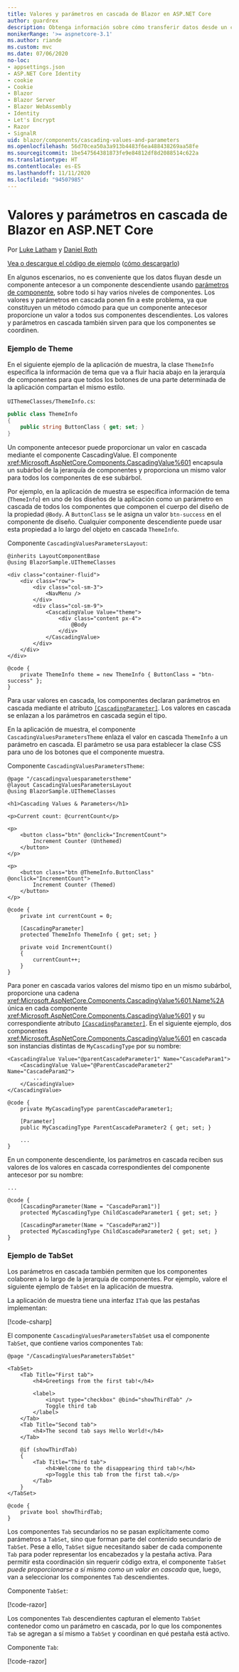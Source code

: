 ```yaml
---
title: Valores y parámetros en cascada de Blazor en ASP.NET Core
author: guardrex
description: Obtenga información sobre cómo transferir datos desde un componente antecesor a componentes descendientes.
monikerRange: '>= aspnetcore-3.1'
ms.author: riande
ms.custom: mvc
ms.date: 07/06/2020
no-loc:
- appsettings.json
- ASP.NET Core Identity
- cookie
- Cookie
- Blazor
- Blazor Server
- Blazor WebAssembly
- Identity
- Let's Encrypt
- Razor
- SignalR
uid: blazor/components/cascading-values-and-parameters
ms.openlocfilehash: 56d70cea50a3a913b4483f6ea488438269aa58fe
ms.sourcegitcommit: 1be547564381873fe9e84812df8d2088514c622a
ms.translationtype: HT
ms.contentlocale: es-ES
ms.lasthandoff: 11/11/2020
ms.locfileid: "94507985"
---
```

# <a name="aspnet-core-no-locblazor-cascading-values-and-parameters"></a>Valores y parámetros en cascada de Blazor en ASP.NET Core

Por [Luke Latham](https://github.com/guardrex) y [Daniel Roth](https://github.com/danroth27)

[Vea o descargue el código de ejemplo](https://github.com/dotnet/AspNetCore.Docs/tree/master/aspnetcore/blazor/common/samples/) ([cómo descargarlo](xref:index#how-to-download-a-sample))

En algunos escenarios, no es conveniente que los datos fluyan desde un componente antecesor a un componente descendiente usando [parámetros de componente](xref:blazor/components/index#component-parameters), sobre todo si hay varios niveles de componentes. Los valores y parámetros en cascada ponen fin a este problema, ya que constituyen un método cómodo para que un componente antecesor proporcione un valor a todos sus componentes descendientes. Los valores y parámetros en cascada también sirven para que los componentes se coordinen.

### <a name="theme-example"></a>Ejemplo de Theme

En el siguiente ejemplo de la aplicación de muestra, la clase `ThemeInfo` especifica la información de tema que va a fluir hacia abajo en la jerarquía de componentes para que todos los botones de una parte determinada de la aplicación compartan el mismo estilo.

`UIThemeClasses/ThemeInfo.cs`:

```csharp
public class ThemeInfo
{
    public string ButtonClass { get; set; }
}
```

Un componente antecesor puede proporcionar un valor en cascada mediante el componente CascadingValue. El componente <xref:Microsoft.AspNetCore.Components.CascadingValue%601> encapsula un subárbol de la jerarquía de componentes y proporciona un mismo valor para todos los componentes de ese subárbol.

Por ejemplo, en la aplicación de muestra se especifica información de tema (`ThemeInfo`) en uno de los diseños de la aplicación como un parámetro en cascada de todos los componentes que componen el cuerpo del diseño de la propiedad `@Body`. A `ButtonClass` se le asigna un valor `btn-success` en el componente de diseño. Cualquier componente descendiente puede usar esta propiedad a lo largo del objeto en cascada `ThemeInfo`.

Componente `CascadingValuesParametersLayout`:

```razor
@inherits LayoutComponentBase
@using BlazorSample.UIThemeClasses

<div class="container-fluid">
    <div class="row">
        <div class="col-sm-3">
            <NavMenu />
        </div>
        <div class="col-sm-9">
            <CascadingValue Value="theme">
                <div class="content px-4">
                    @Body
                </div>
            </CascadingValue>
        </div>
    </div>
</div>

@code {
    private ThemeInfo theme = new ThemeInfo { ButtonClass = "btn-success" };
}
```

Para usar valores en cascada, los componentes declaran parámetros en cascada mediante el atributo [`[CascadingParameter]`](xref:Microsoft.AspNetCore.Components.CascadingParameterAttribute). Los valores en cascada se enlazan a los parámetros en cascada según el tipo.

En la aplicación de muestra, el componente `CascadingValuesParametersTheme` enlaza el valor en cascada `ThemeInfo` a un parámetro en cascada. El parámetro se usa para establecer la clase CSS para uno de los botones que el componente muestra.

Componente `CascadingValuesParametersTheme`:

```razor
@page "/cascadingvaluesparameterstheme"
@layout CascadingValuesParametersLayout
@using BlazorSample.UIThemeClasses

<h1>Cascading Values & Parameters</h1>

<p>Current count: @currentCount</p>

<p>
    <button class="btn" @onclick="IncrementCount">
        Increment Counter (Unthemed)
    </button>
</p>

<p>
    <button class="btn @ThemeInfo.ButtonClass" @onclick="IncrementCount">
        Increment Counter (Themed)
    </button>
</p>

@code {
    private int currentCount = 0;

    [CascadingParameter]
    protected ThemeInfo ThemeInfo { get; set; }

    private void IncrementCount()
    {
        currentCount++;
    }
}
```

Para poner en cascada varios valores del mismo tipo en un mismo subárbol, proporcione una cadena <xref:Microsoft.AspNetCore.Components.CascadingValue%601.Name%2A> única en cada componente <xref:Microsoft.AspNetCore.Components.CascadingValue%601> y su correspondiente atributo [`[CascadingParameter]`](xref:Microsoft.AspNetCore.Components.CascadingParameterAttribute). En el siguiente ejemplo, dos componentes <xref:Microsoft.AspNetCore.Components.CascadingValue%601> en cascada son instancias distintas de `MyCascadingType` por su nombre:

```razor
<CascadingValue Value="@parentCascadeParameter1" Name="CascadeParam1">
    <CascadingValue Value="@ParentCascadeParameter2" Name="CascadeParam2">
        ...
    </CascadingValue>
</CascadingValue>

@code {
    private MyCascadingType parentCascadeParameter1;

    [Parameter]
    public MyCascadingType ParentCascadeParameter2 { get; set; }

    ...
}
```

En un componente descendiente, los parámetros en cascada reciben sus valores de los valores en cascada correspondientes del componente antecesor por su nombre:

```razor
...

@code {
    [CascadingParameter(Name = "CascadeParam1")]
    protected MyCascadingType ChildCascadeParameter1 { get; set; }
    
    [CascadingParameter(Name = "CascadeParam2")]
    protected MyCascadingType ChildCascadeParameter2 { get; set; }
}
```

### <a name="tabset-example"></a>Ejemplo de TabSet

Los parámetros en cascada también permiten que los componentes colaboren a lo largo de la jerarquía de componentes. Por ejemplo, valore el siguiente ejemplo de `TabSet` en la aplicación de muestra.

La aplicación de muestra tiene una interfaz `ITab` que las pestañas implementan:

[!code-csharp[](../common/samples/5.x/BlazorWebAssemblySample/UIInterfaces/ITab.cs)]

El componente `CascadingValuesParametersTabSet` usa el componente `TabSet`, que contiene varios componentes `Tab`:

```razor
@page "/CascadingValuesParametersTabSet"

<TabSet>
    <Tab Title="First tab">
        <h4>Greetings from the first tab!</h4>

        <label>
            <input type="checkbox" @bind="showThirdTab" />
            Toggle third tab
        </label>
    </Tab>
    <Tab Title="Second tab">
        <h4>The second tab says Hello World!</h4>
    </Tab>

    @if (showThirdTab)
    {
        <Tab Title="Third tab">
            <h4>Welcome to the disappearing third tab!</h4>
            <p>Toggle this tab from the first tab.</p>
        </Tab>
    }
</TabSet>

@code {
    private bool showThirdTab;
}
```

Los componentes `Tab` secundarios no se pasan explícitamente como parámetros a `TabSet`, sino que forman parte del contenido secundario de `TabSet`. Pese a ello, `TabSet` sigue necesitando saber de cada componente `Tab` para poder representar los encabezados y la pestaña activa. Para permitir esta coordinación sin requerir código extra, el componente `TabSet` *puede proporcionarse a sí mismo como un valor en cascada* que, luego, van a seleccionar los componentes `Tab` descendientes.

Componente `TabSet`:

[!code-razor[](../common/samples/5.x/BlazorWebAssemblySample/Components/TabSet.razor)]

Los componentes `Tab` descendientes capturan el elemento `TabSet` contenedor como un parámetro en cascada, por lo que los componentes `Tab` se agregan a sí mismo a `TabSet` y coordinan en qué pestaña está activo.

Componente `Tab`:

[!code-razor[](../common/samples/5.x/BlazorWebAssemblySample/Components/Tab.razor)]
